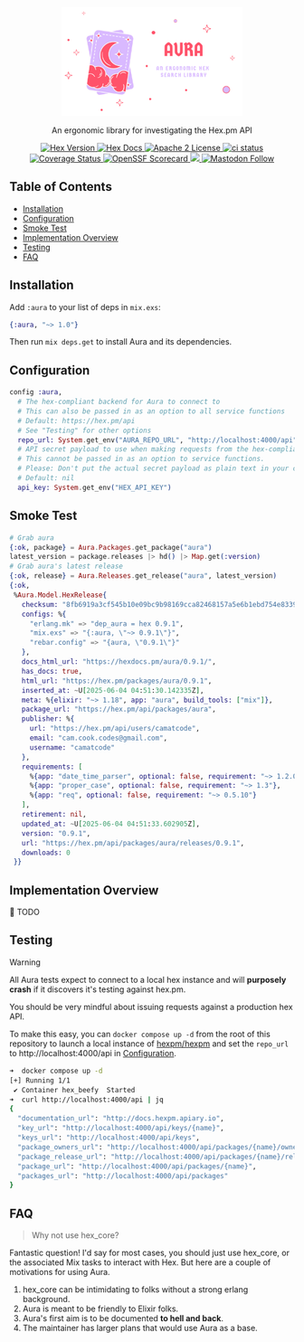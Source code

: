 <p align="center">
  <picture>
    <source media="(prefers-color-scheme: dark)" srcset="https://raw.githubusercontent.com/camatcode/aura/refs/heads/main/assets/aura-logo-dark.png">
    <source media="(prefers-color-scheme: light)" srcset="https://raw.githubusercontent.com/camatcode/aura/refs/heads/main/assets/aura-logo-light.png">
    <img alt="aura logo" src="https://raw.githubusercontent.com/camatcode/aura/refs/heads/main/assets/aura-logo-light.png" width="320">
  </picture>
</p>

<p align="center" id="top">
  An ergonomic library for investigating the Hex.pm API
</p>

<p align="center">
  <a href="https://hex.pm/packages/aura">
    <img alt="Hex Version" src="https://img.shields.io/hexpm/v/aura.svg">
  </a>
  <a href="https://hexdocs.pm/aura">
    <img alt="Hex Docs" src="http://img.shields.io/badge/hex.pm-docs-green.svg?style=flat">
  </a>
  <a href="https://opensource.org/licenses/Apache-2.0">
    <img alt="Apache 2 License" src="https://img.shields.io/hexpm/l/aura">
  </a>
  <a href="https://github.com/camatcode/aura/actions?query=branch%3Amain++">
    <img alt="ci status" src="https://github.com/camatcode/aura/workflows/ci/badge.svg">
  </a>
  <a href='https://coveralls.io/github/camatcode/aura?branch=main'>
    <img src='https://coveralls.io/repos/github/camatcode/aura/badge.svg?branch=main' alt='Coverage Status' />
  </a>
  <a href="https://scorecard.dev/viewer/?uri=github.com/camatcode/aura" target="_blank" rel="noopener noreferrer">
    <img alt="OpenSSF Scorecard" src="https://api.scorecard.dev/projects/github.com/camatcode/aura/badge">
  </a>
  <a href="https://www.bestpractices.dev/projects/10689">
    <img src="https://www.bestpractices.dev/projects/10689/badge">
  </a> 
  <a href="https://mastodon.social/@scrum_log" target="_blank" rel="noopener noreferrer">
    <img alt="Mastodon Follow" src="https://img.shields.io/badge/mastodon-%40scrum__log%40mastodon.social-purple?color=6364ff">
  </a>
</p>

## Table of Contents

- [Installation](#installation)
- [Configuration](#configuration)
- [Smoke Test](#smoke-test)
- [Implementation Overview](#implementation-overview)
- [Testing](#testing)
- [FAQ](#faq)

## Installation

Add `:aura` to your list of deps in `mix.exs`:

```elixir
{:aura, "~> 1.0"}
```

Then run `mix deps.get` to install Aura and its dependencies.

## Configuration

```elixir
config :aura,
  # The hex-compliant backend for Aura to connect to
  # This can also be passed in as an option to all service functions
  # Default: https://hex.pm/api
  # See "Testing" for other options
  repo_url: System.get_env("AURA_REPO_URL", "http://localhost:4000/api"),
  # API secret payload to use when making requests from the hex-compliant backend
  # This cannot be passed in as an option to service functions.
  # Please: Don't put the actual secret payload as plain text in your code.
  # Default: nil
  api_key: System.get_env("HEX_API_KEY")

```

## Smoke Test

```elixir
# Grab aura
{:ok, package} = Aura.Packages.get_package("aura")
latest_version = package.releases |> hd() |> Map.get(:version)
# Grab aura's latest release
{:ok, release} = Aura.Releases.get_release("aura", latest_version)
{:ok,
 %Aura.Model.HexRelease{
   checksum: "8fb6919a3cf545b10e09bc9b98169cca82468157a5e6b1ebd754e833934b02dd",
   configs: %{
     "erlang.mk" => "dep_aura = hex 0.9.1",
     "mix.exs" => "{:aura, \"~> 0.9.1\"}",
     "rebar.config" => "{aura, \"0.9.1\"}"
   },
   docs_html_url: "https://hexdocs.pm/aura/0.9.1/",
   has_docs: true,
   html_url: "https://hex.pm/packages/aura/0.9.1",
   inserted_at: ~U[2025-06-04 04:51:30.142335Z],
   meta: %{elixir: "~> 1.18", app: "aura", build_tools: ["mix"]},
   package_url: "https://hex.pm/api/packages/aura",
   publisher: %{
     url: "https://hex.pm/api/users/camatcode",
     email: "cam.cook.codes@gmail.com",
     username: "camatcode"
   },
   requirements: [
     %{app: "date_time_parser", optional: false, requirement: "~> 1.2.0"},
     %{app: "proper_case", optional: false, requirement: "~> 1.3"},
     %{app: "req", optional: false, requirement: "~> 0.5.10"}
   ],
   retirement: nil,
   updated_at: ~U[2025-06-04 04:51:33.602905Z],
   version: "0.9.1",
   url: "https://hex.pm/api/packages/aura/releases/0.9.1",
   downloads: 0
 }}
```

## Implementation Overview

🚧 TODO

## Testing

> [!WARNING]
> All Aura tests expect to connect to a local hex instance
> and will **purposely crash** if it discovers it's testing against hex.pm.

You should be very mindful about issuing requests against a production hex API.

To make this easy, you can `docker compose up -d` from the root of this repository to launch a local instance
of [hexpm/hexpm](https://github.com/camatcode/hex_tiny?tab=readme-ov-file#hex_beefy) and set the `repo_url`
to http://localhost:4000/api in [Configuration](#configuration).

```bash
➜  docker compose up -d
[+] Running 1/1
 ✔ Container hex_beefy  Started                                                                                  0.1s 
➜  curl http://localhost:4000/api | jq
{
  "documentation_url": "http://docs.hexpm.apiary.io",
  "key_url": "http://localhost:4000/api/keys/{name}",
  "keys_url": "http://localhost:4000/api/keys",
  "package_owners_url": "http://localhost:4000/api/packages/{name}/owners",
  "package_release_url": "http://localhost:4000/api/packages/{name}/releases/{version}",
  "package_url": "http://localhost:4000/api/packages/{name}",
  "packages_url": "http://localhost:4000/api/packages"
}
```

## FAQ

> Why not use hex_core?

Fantastic question! I'd say for most cases, you should just use hex_core, or the associated Mix tasks to interact with
Hex. But here are a couple of motivations for using Aura.

1. hex_core can be intimidating to folks without a strong erlang background.
2. Aura is meant to be friendly to Elixir folks.
3. Aura's first aim is to be documented **to hell and back**.
4. The maintainer has larger plans that would use Aura as a base.



